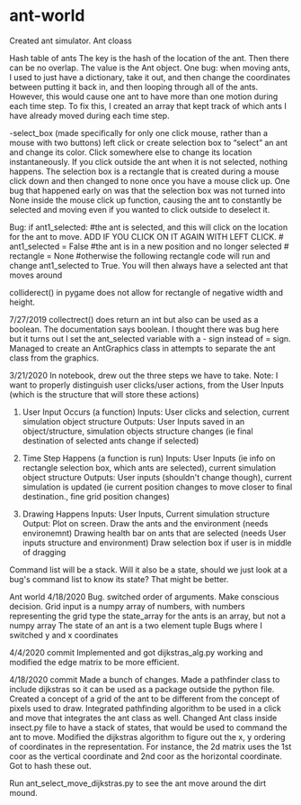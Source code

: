 # ant-world
Created ant simulator.
Ant cloass

Hash table of ants
The key is the hash of the location of the ant. Then there can be no overlap. The value is the Ant object.
One bug: when moving ants, I used to just have a dictionary, take it out, and then change the coordinates between putting it back in, and then looping through all of the ants. However, this would cause one ant to have more than one motion during each time step. To fix this, I created an array that kept track of which ants I have already moved during each time step.



-select_box (made specifically for only one click mouse, rather than a mouse with two buttons)
left click or create selection box to “select” an ant and change its color. Click somewhere else to change its location instantaneously. If you click outside the ant when it is not selected, nothing happens.
The selection box is a rectangle that is created during a mouse click down and then changed to none once you have a mouse click up. One bug that happened early on was that the selection box was not turned into None inside the mouse click up function, causing the ant to constantly be selected and moving even if you wanted to click outside to deselect it.

 Bug: if ant1_selected: #the ant is selected, and this will click on the location for the ant to move. ADD IF YOU CLICK ON IT AGAIN WITH LEFT CLICK.
                #    ant1_selected = False #the ant is in a new position and no longer selected
                #    rectangle = None #otherwise the following rectangle code will run and change ant1_selected to True. You will then always have a selected ant that moves around
     
colliderect() in pygame does not allow for rectangle of negative width and height.

7/27/2019
collectrect() does return an int but also can be used as a boolean. The documentation says boolean.
I thought there was bug here but it turns out I set the ant_selected variable with a - sign instead of = sign.
Managed to create an AntGraphics class in attempts to separate the ant class from the graphics. 

3/21/2020
In notebook, drew out the three steps we have to take.
Note: I want to properly distinguish user clicks/user actions, from the User Inputs (which is the structure that will store these actions)
1. User Input Occurs (a function)
Inputs: User clicks and selection, current simulation object structure
Outputs: User Inputs saved in an object/structure, simulation objects structure changes (ie final destination of selected ants change if selected)

2. Time Step Happens (a function is run)
Inputs: User Inputs (ie info on rectangle selection box, which ants are selected), current simulation object structure
Outputs: User inputs (shouldn't change though), current simulation is updated (ie current position changes to move closer to final destination., fine grid position changes)

3. Drawing Happens
Inputs: User Inputs, Current simulation structure
Output: Plot on screen.
Draw the ants and the environment (needs environemnt)
Drawing health bar on ants that are selected (needs User inputs structure and environment)
Draw selection box if user is in middle of dragging

Command list will be a stack.  Will it also be a state, should we just look at a bug's command list to know its state? That might be better.


Ant world 4/18/2020
Bug. switched order of arguments.
Make conscious decision. Grid input is a numpy array of numbers, with numbers representing the grid type
the state_array for the ants is an array, but not a numpy array
The state of an ant is a two element tuple
Bugs where I switched y and x coordinates

4/4/2020 commit
Implemented and got dijkstras_alg.py working and modified the edge matrix to be more efficient.

4/18/2020 commit
Made a bunch of changes.
Made a pathfinder class to include dijkstras so it can be used as a package outside the python file.
Created a concept of a grid of the ant to be different from the concept of pixels used to draw.
Integrated pathfinding algorithm to be used in a click and move that integrates the ant class as well.
Changed Ant class inside insect.py file to have a stack of states, that would be used to command the ant to move.
Modified the dijkstras algorithm to figure out the x, y ordering of coordinates in the representation. For instance, the 2d matrix uses the 1st coor as the vertical coordinate and 2nd coor as the horizontal coordinate. Got to hash these out.
 
Run ant_select_move_dijkstras.py to see the ant move around the dirt mound.


